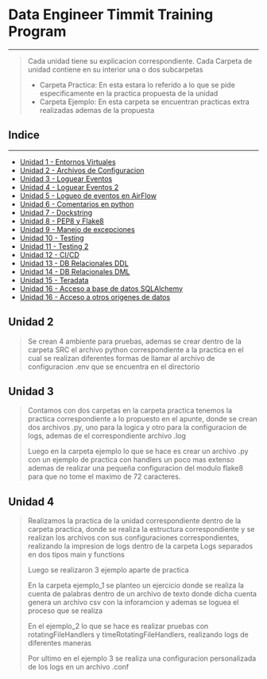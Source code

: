 # Data Engineer Timmit Training Program
----
>Cada unidad tiene su explicacion correspondiente.
>Cada Carpeta de unidad contiene en su interior una o dos subcarpetas
>
> * Carpeta Practica: En esta estara lo referido a lo que se pide especificamente en la practica propuesta de la unidad
> * Carpeta Ejemplo: En esta carpeta se encuentran practicas extra realizadas ademas de la propuesta

## Indice
----
* [Unidad 1 - Entornos Virtuales](#unidad-1)
* [Unidad 2 - Archivos de Configuracion](#unidad-2)
* [Unidad 3 - Loguear Eventos](#unidad-3)
* [Unidad 4 - Loguear Eventos 2](#unidad-4)
* [Unidad 5 - Logueo de eventos en AirFlow](#unidad-5)
* [Unidad 6 - Comentarios en python](#unidad-6)
* [Unidad 7 - Dockstring](#unidad-7)
* [Unidad 8 - PEP8 y Flake8](#unidad-8)
* [Unidad 9 - Manejo de excepciones](#unidad-9)
* [Unidad 10 - Testing](#unidad-10)
* [Unidad 11 - Testing 2](#unidad-1)
* [Unidad 12 - CI/CD](#unidad-12)
* [Unidad 13 - DB Relacionales DDL](#unidad-13)
* [Unidad 14 - DB Relacionales DML](#unidad-14)
* [Unidad 15 - Teradata](#unidad-15)
* [Unidad 16 - Acceso a base de datos SQLAlchemy](#unidad-16)
* [Unidad 16 - Acceso a otros origenes de datos](#unidad-17)

## Unidad 2
>Se crean 4 ambiente para pruebas, ademas se crear dentro de la carpeta SRC el archivo python correspondiente a la practica en el cual se realizan diferentes formas de llamar al archivo de configuracion .env que se encuentra en el directorio

## Unidad 3
>Contamos con dos carpetas en la carpeta practica tenemos la practica correspondiente a lo propuesto en el apunte, donde se crean dos archivos .py, uno para la logica y otro para la configuracion de logs, ademas de el correspondiente archivo .log
>
>Luego en la carpeta ejemplo lo que se hace es crear un archivo .py con un ejemplo de practica con handlers un poco mas extenso ademas de realizar una pequeña configuracion del modulo flake8 para que no tome el maximo de 72 caracteres.

## Unidad 4
>Realizamos la practica de la unidad correspondiente dentro de la carpeta practica, donde se realiza la estructura correspondiente y se realizan los archivos con sus configuraciones correspondientes, realizando la impresion de logs dentro de la carpeta Logs separados en dos tipos main y functions
>
>Luego se realizaron 3 ejemplo aparte de practica 
> 
>En la carpeta ejemplo_1 se planteo un ejercicio donde se realiza la cuenta de palabras dentro de un archivo de texto donde dicha cuenta genera un archivo csv con la inforamcion y ademas se loguea el proceso que se realiza
>
>En el ejemplo_2 lo que se hace es realizar pruebas con rotatingFileHandlers y timeRotatingFileHandlers, realizando logs de diferentes maneras
>
>Por ultimo en el ejemplo 3 se realiza una configuracion personalizada de los logs en un archivo .conf


  

